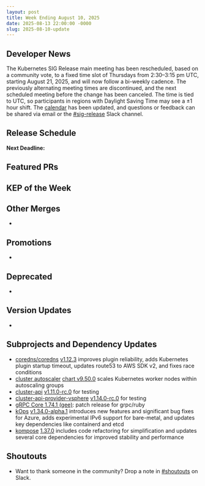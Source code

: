 ```yaml
---
layout: post
title: Week Ending August 10, 2025
date: 2025-08-13 22:00:00 -0000
slug: 2025-08-10-update
---
```


## Developer News

The Kubernetes SIG Release main meeting has been rescheduled, based on a community vote, to a fixed time slot of Thursdays from 2:30–3:15 pm UTC, starting August 21, 2025, and will now follow a bi-weekly cadence. The previously alternating meeting times are discontinued, and the next scheduled meeting before the change has been canceled. The time is tied to UTC, so participants in regions with Daylight Saving Time may see a ±1 hour shift. The [calendar](https://www.kubernetes.dev/resources/calendar/) has been updated, and questions or feedback can be shared via email or the [#sig-release](https://kubernetes.slack.com/archives/C2C40FMNF) Slack channel.


## Release Schedule

**Next Deadline:**


## Featured PRs


## KEP of the Week


## Other Merges

*

## Promotions

*

## Deprecated

*

## Version Updates

*

## Subprojects and Dependency Updates

* [coredns/coredns](https://github.com/coredns/coredns) [v1.12.3](https://github.com/coredns/coredns/releases/tag/v1.12.3) improves plugin reliability, adds Kubernetes plugin startup timeout, updates route53 to AWS SDK v2, and fixes race conditions
* [cluster autoscaler](https://github.com/kubernetes/autoscaler) [chart v9.50.0](https://github.com/kubernetes/autoscaler/releases/tag/cluster-autoscaler-chart-9.50.0) scales Kubernetes worker nodes within autoscaling groups
* [cluster-api](https://github.com/kubernetes-sigs/cluster-api) [v1.11.0-rc.0](https://github.com/kubernetes-sigs/cluster-api/releases/tag/v1.11.0-rc.1) for testing
* [cluster-api-provider-vsphere](https://github.com/kubernetes-sigs/cluster-api-provider-vsphere) [v1.14.0-rc.0](https://github.com/kubernetes-sigs/cluster-api-provider-vsphere/releases/tag/v1.14.0-rc.0) for testing 
* [gRPC Core 1.74.1 (gee)](https://github.com/grpc/grpc/releases/tag/v1.74.1): patch release for grpc/ruby
* [kOps](https://github.com/kubernetes/kops) [v1.34.0-alpha.1](https://github.com/kubernetes/kops/releases/tag/v1.34.0-alpha.1) introduces new features and significant bug fixes for Azure, adds experimental IPv6 support for bare-metal, and updates key dependencies like containerd and etcd
* [kompose](https://github.com/kubernetes/kompose) [1.37.0](https://github.com/kubernetes/kompose/releases/tag/v1.37.0) includes code refactoring for simplification and updates several core dependencies for improved stability and performance
  
## Shoutouts

* Want to thank someone in the community? Drop a note in [#shoutouts](https://kubernetes.slack.com/archives/C92G08FGD) on Slack.
